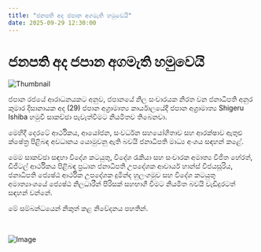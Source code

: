 ```yaml
---
title: "ජනපති අද ජපාන අගමැති හමුවෙයි"
date: 2025-09-29 12:30:00
---
```


# ජනපති අද ජපාන අගමැති හමුවෙයි

![Thumbnail](https://helakuru.sgp1.cdn.digitaloceanspaces.com/esana/images/lib/anura-president-new-thumb.jpg)

ජපාන රජයේ ආරාධනයකට අනුව, ජපානයේ නිල සංචාරයක නිරත වන ජනාධිපති අනුර කුමාර දිසානායක අද (29) ජපාන අග්‍රාමාත්‍ය කාර්යාලයේදී ජපාන අග්‍රාමාත්‍ය Shigeru Ishiba හමුවී සාකච්ඡා පැවැත්වීමට නියමිතව තිබෙනවා.

මෙහිදී දෙරටේ ආර්ථිකය, ආයෝජන, සංවර්ධන සහයෝගිතාව සහ ආරක්ෂාව ඇතුළු ක්ෂේත්‍ර පිළිබඳ අවධානය යොමුවනු ඇති බවයි ජනාධිපති මාධ්‍ය අංශය සඳහන් කළේ.

මෙම සාකච්ඡා සඳහා විදේශ කටයුතු, විදේශ රැකියා සහ සංචාරක අමාත්‍ය විජිත හේරත්, ඩිජිටල් ආර්ථිකය පිළිබඳ ප්‍රධාන ජනාධිපති උපදේශක ආචාර්ය හාන්ස් විජයසූරිය, ජනාධිපති ජ්‍යෙෂ්ඨ ආර්ථික උපදේශක දුමින්ද හුලංගමුව සහ විදේශ කටයුතු අමාත්‍යාංශයේ ජ්‍යෙෂ්ඨ නිලධාරීන් පිරිසක් සහභාගී වීමට නියමිත බවයි වැඩිදුරටත් සඳහන් වන්නේ.

මේ සම්බන්ධයෙන් නිකුත් කළ නිවේදනය පහතින්. 

 

![Image](https://helakuru.sgp1.cdn.digitaloceanspaces.com/esana/images/68da278d84ffdpdf_page_0.jpeg)

